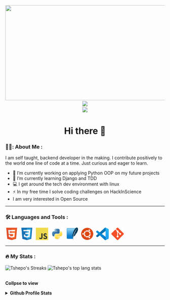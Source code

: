 <div id="header" align="center">
  <img src="https://media.giphy.com/media/SWoSkN6DxTszqIKEqv/giphy.gif" width="600" height="300">
                                                                                                
  <div id="badges">
    <a href="">
    <img src="https://img.shields.io/badge/Twitter-blue?style=for-the-badge&logo=twitter&logoColor=white">
    </a>
    
  </div>
  <img src="https://komarev.com/ghpvc/?username=tshepop&color=orange">
  <h1>Hi there 👋</h1>
</div>


### 🧑‍💻: About Me :

I am self taught, backend developer in the making. I contribute positively to the world one line of code at a time. Just curious and eager to learn.
- 🔭 I’m currently working on applying Python OOP on my future projects
- 🌱 I’m currently learning Django and TDD
- 💻 I get around the tech dev environment with linux
- ⚡ In my free time I solve coding challenges on HackInScience
- I am very interested in Open Source

---


### 🛠️ Languages and Tools :

<div>
  <img src="https://github.com/devicons/devicon/blob/master/icons/html5/html5-original.svg" title="HTML5" alt="html" width="40" height="40">&nbsp;
  <img src="https://github.com/devicons/devicon/blob/master/icons/css3/css3-original.svg" title="CSS" alt="css" width="40" height="40">&nbsp;
  <img src="https://github.com/devicons/devicon/blob/master/icons/javascript/javascript-original.svg" title="JAVASCRIPT" alt="javascript" width="40" height="40">&nbsp;
  <img src="https://github.com/devicons/devicon/blob/master/icons/python/python-original.svg" title="Python" alt="python" width="40" height="40">&nbsp;
  <img src="https://github.com/devicons/devicon/blob/master/icons/sqlite/sqlite-original.svg" title="SQLITE3" alt="sql" width="40" height="40">&nbsp;
  <img src="https://github.com/devicons/devicon/blob/master/icons/ubuntu/ubuntu-plain.svg" title="UBUNTU" alt="ubuntu" width="40" height="40">&nbsp;
  <img src="https://github.com/devicons/devicon/blob/master/icons/vscode/vscode-original.svg" title="VSCode" alt="vscode" width="40" height="40">&nbsp;
  <img src="https://github.com/devicons/devicon/blob/master/icons/git/git-original.svg" title="GIT" alt="git" width="40" height="40">
</div>  

---


### 🔥 My Stats :
<!-- GitHub Stats -->
<div>
  <img align="center" src="https://github-readme-streak-stats.herokuapp.com?user=tshepop&theme=dracula&hide_border=true" alt="Tshepo's Streaks">
  <img align="center" src="https://github-readme-stats.vercel.app/api/top-langs/?username=tshepop&layout=compact&theme=dracula&hide_border=true" alt="Tshepo's top lang stats" height="192px" width="500px">
</div>
<br>

**Collpse to view**

<details>
  <summary><b>Github Profile Stats</b></summary>
    <img src="https://github-readme-stats.vercel.app/api?username=tshepop&show_icons=true&theme=dracula&hide_border=true">
</details>

<!-- 
[![GitHub Streak](https://github-readme-streak-stats.herokuapp.com?user=tshepop&theme=dracula&hide_border=true)](https://git.io/streak-stats)
[![Top Langs](https://github-readme-stats.vercel.app/api/top-langs/?username=tshepop&layout=compact&theme=dracula&hide_border=true)](https://github.com/tshepop/github-readme-stats)
 -->


    

<!--
**tshepop/tshepop** is a ✨ _special_ ✨ repository because its `README.md` (this file) appears on your GitHub profile.

Here are some ideas to get you started:

- 🔭 I’m currently working on ...
- 🌱 I’m currently learning ...
- 👯 I’m looking to collaborate on ...
- 🤔 I’m looking for help with ...
- 💬 Ask me about ...
- 📫 How to reach me: ...
- 😄 Pronouns: ...
- ⚡ Fun fact: ...
-->
